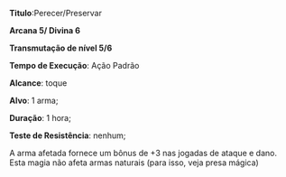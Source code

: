 **Titulo**:Perecer/Preservar

**Arcana 5/ Divina 6**

**Transmutação de nível 5/6**

**Tempo de Execução**: Ação Padrão

**Alcance**: toque

**Alvo**: 1 arma;

**Duração**: 1 hora;

**Teste de Resistência**: nenhum;


A arma afetada fornece um bônus de +3 nas jogadas de ataque e dano. Esta magia não afeta armas naturais (para isso, veja presa mágica)
